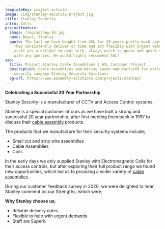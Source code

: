 ```yaml
---
templateKey: project-article
image: /img/stanley-security-project.jpg
title: Stanley Security
intro: Intro
projectfeature:
  image: /img/aslnew-16.jpg
  name: Buyer, Stanley
  quote: The fact we have bought from ASL for 20 years pretty much says it all.
    They consistently deliver on time and act flexibly with urgent demands. The
    staff are a delight to deal with, always quick to quote and quick to help
    with any queries. We would highly recommend ASL!
seo:
  title: Project Stanley Cable Assemblies | ASL Customer Project
  description: Cable Assemblies and Wiring Looms manufactured for world leading
    security company Stanley Security Solutions
  og-url: https://www.assembly-solutions.com/projects/stanley/
---
```

**Celebrating a Successful 20 Year Partnership**

Stanley Security is a manufacturer of CCTV and Access Control systems. 

Stanley is a special customer of ours as we have built a strong and successful 20 year partnership, after first meeting them back in 1997 to discuss their [cable assembly](www.assembly-solutions.com/cable-assembly) products.

The products that we manufacture for their security systems include;

* Small cut and strip wire assemblies 
* Cable Assemblies 
* Coils 

In the early days we only supplied Stanley with Electromagnetic Coils for their access controls, but after exploring their full product range we found new opportunities, which led us to providing a wider variety of [cable assemblies](www.assembly-solutions.com/cable-assemblies).

During our customer feedback survey in 2020, we were delighted to hear Stanley comment on our Strengths, which were;

**Why Stanley choose us;**

* Reliable delivery dates 
* Flexible to help with urgent demands 
* Staff are Superb​